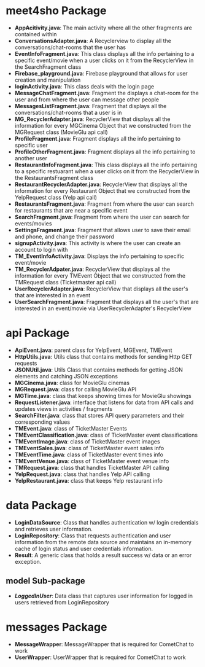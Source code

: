 # meet4sho Package

-   **AppAcitivity.java**: The main activity where all the other fragments are contained within
-   **ConversationsAdapter.java**: A Recyclerview to display all the conversations/chat-rooms that the user has
-   **EventInfoFragment.java**: This class displays all the info pertaining to a specific event/movie when a user clicks on it from the RecyclerView in the SearchFragment class
-   **Firebase_playground.java**: Firebase playground that allows for user creation and manipulation
-   **loginActivity.java**: This class deals with the login page
-   **MessageChatFragment.java**: Fragment the displays a chat-room for the user and from where the user can message other people
-   **MessagesListFragment.java**: Fragment that displays all the conversations/chat-rooms that a user is in
-   **MG_RecyclerAdapter.java**: RecyclerView that displays all the information for every MGCinema Object that we constructed from the MGRequest class (MovieGlu api call)
-   **ProfileFragment.java**: Fragment displays all the info pertaining to specific user
-   **ProfileOtherFragment.java**: Fragment displays all the info pertaining to another user
-   **RestaurantInfoFragment.java**: This class displays all the info pertaining to a specific restuarant when a user clicks on it from the RecyclerView in the RestaurantsFragment class
-   **RestaurantRecyclerAdapter.java**: RecyclerView that displays all the information for every Restaurant Object that we constructed from the YelpRequest class (Yelp api call)
-   **RestaurantsFragment.java**: Fragment from where the user can search for restaurants that are near a specific event
-   **SearchFragment.java**: Fragment from where the user can search for events/movies
-   **SettingsFragment.java**: Fragment that allows user to save their email and phone, and change their password
-   **signupActivity.java**: This activity is where the user can create an account to login with
-   **TM_EventInfoActivity.java**: Displays the info pertaining to specific event/movie
-   **TM_RecyclerAdpater.java**: RecyclerView that displays all the information for every TMEvent Object that we constructed from the TMRequest class (Ticketmaster api call)
-   **UserRecyclerAdapter.java**: RecyclerView that displays all the user's that are interested in an event
-   **UserSearchFragment.java**: Fragment that displays all the user's that are interested in an event/movie via UserRecyclerAdapter's RecyclerView

# api Package

-   **ApiEvent.java**: parent class for YelpEvent, MGEvent, TMEvent
-   **HttpUtils.java**: Utils class that contains methods for sending Http GET requests
-   **JSONUtil.java**: Utils Class that contains methods for getting JSON elements and catching JSON exceptions
-   **MGCinema.java**: class for MovieGlu cinemas
-   **MGRequest.java**: class for calling MovieGlu API
-   **MGTime.java**: class that keeps showing times for MovieGlu showings
-   **RequestListener.java**: interface that listens for data from API calls and updates views in activities / fragments
-   **SearchFilter.java**: class that stores API query parameters and their corresponding values
-   **TMEvent.java**: class of TicketMaster Events
-   **TMEventClassification.java**: class of TicketMaster event classifications
-   **TMEventImage.java**: class of TicketMaster event images
-   **TMEventSales.java**: class of TicketMaster event sales info
-   **TMEventTime.java**: class of TicketMaster event times info
-   **TMEventVenue.java**: class of TicketMaster event venue info
-   **TMRequest.java**: class that handles TicketMaster API calling
-   **YelpRequest.java**: class that handles Yelp API calling
-   **YelpRestaurant.java**: class that keeps Yelp restaurant info

# data Package
-   **LoginDataSource**: Class that handles authentication w/ login credentials and retrieves user information.
-   **LoginRepository**: Class that requests authentication and user information from the remote data source and maintains an in-memory cache of login status and user credentials information.
-   **Result**: A generic class that holds a result success w/ data or an error exception.

## model Sub-package
-	***LoggedInUser***: Data class that captures user information for logged in users retrieved from LoginRepository

# messages Package
-   **MessageWrapper**: MessageWrapper that is required for CometChat to work
-   **UserWrapper**: UserWrapper that is required for CometChat to work

